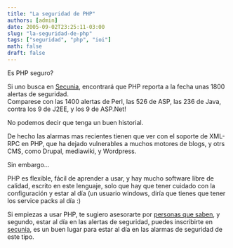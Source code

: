 ```yaml
---
title: "La seguridad de PHP"
authors: [admin]
date: 2005-09-02T23:25:11-03:00
slug: "la-seguridad-de-php"
tags: ["seguridad", "php", "ioi"]
math: false
draft: false
---
```


Es PHP seguro?

Si uno busca en [Secunia](http://www.secunia.com/), encontrará que PHP
reporta a la fecha unas 1800 alertas de seguridad.\
Comparese con las 1400 alertas de Perl, las 526 de ASP, las 236 de Java,
contra los 9 de J2EE, y los 9 de ASP.Net!

No podemos decir que tenga un buen historial.

De hecho las alarmas mas recientes tienen que ver con el soporte de
XML-RPC en PHP, que ha dejado vulnerables a muchos motores de blogs, y
otrs CMS, como Drupal, mediawiki, y Wordpress.

Sin embargo\...

PHP es flexible, fácil de aprender a usar, y hay mucho software libre de
calidad, escrito en este lenguaje, solo que hay que tener cuidado con la
configuración y estar al día (un usuario windows, diría que tienes que
tener los service packs al día :)

Si empiezas a usar PHP, te sugiero asesorarte por [personas que
saben](http://php.apsique.com/), y segundo, estar al día en las alertas
de seguridad, puedes inscribirte en
[secunia](http://secunia.com/secunia_security_advisories/), es un buen
lugar para estar al día en las alarmas de seguridad de este tipo.

